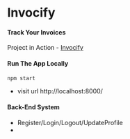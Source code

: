 # Invocify

#### Track Your Invoices

Project in Action - [Invocify]()

#### Run The App Locally

```sh
npm start
```

- visit url http://localhost:8000/

#### Back-End System

- Register/Login/Logout/UpdateProfile
- 
